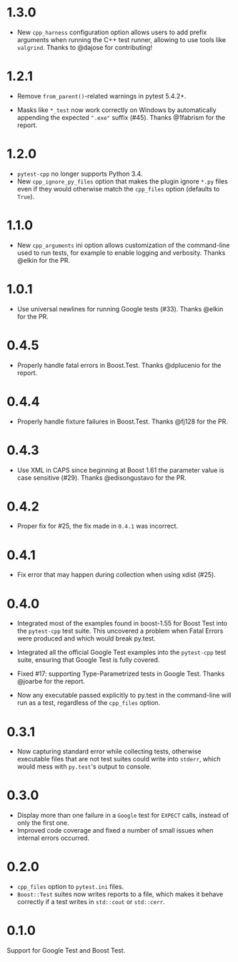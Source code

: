 # 1.3.0

- New `cpp_harness` configuration option allows users to add prefix arguments when running the C++ test runner, allowing to use tools like `valgrind`. Thanks to @dajose for contributing!

# 1.2.1

- Remove `from_parent()`-related warnings in pytest 5.4.2+.

- Masks like `*_test` now work correctly on Windows by automatically appending the
  expected `".exe"` suffix (#45).
  Thanks @1fabrism for the report.

# 1.2.0

- `pytest-cpp` no longer supports Python 3.4.
- New `cpp_ignore_py_files` option that makes the plugin ignore `*.py` files even if they
  would otherwise match the `cpp_files` option (defaults to `True`).

# 1.1.0

- New `cpp_arguments` ini option allows customization of the command-line
  used to run tests, for example to enable logging and verbosity.
  Thanks @elkin for the PR.

# 1.0.1

- Use universal newlines for running Google tests (#33).
  Thanks @elkin for the PR.

# 0.4.5

- Properly handle fatal errors in Boost.Test.
  Thanks @dplucenio for the report.


# 0.4.4

- Properly handle fixture failures in Boost.Test.
  Thanks @fj128 for the PR.

# 0.4.3

- Use XML in CAPS since beginning at Boost 1.61 the parameter value is case sensitive (#29).
  Thanks @edisongustavo for the PR.

# 0.4.2 #

- Proper fix for #25, the fix made in `0.4.1` was incorrect.

# 0.4.1 #

- Fix error that may happen during collection when using xdist (#25).

# 0.4.0 #

- Integrated most of the examples found in boost-1.55 for Boost Test into the
  `pytest-cpp` test suite. This uncovered a problem when Fatal Errors were
  produced and which would break py.test.

- Integrated all the official Google Test examples into the `pytest-cpp` test
  suite, ensuring that Google Test is fully covered.

- Fixed #17: supporting Type-Parametrized tests in Google Test. Thanks
  @joarbe for the report.

- Now any executable passed explicitly to py.test in the
  command-line will run as a test, regardless of the `cpp_files` option.

# 0.3.1 #

- Now capturing standard error while collecting tests, otherwise
executable files that are not test suites could write into `stderr`,
which would mess with `py.test`'s output to console.

# 0.3.0 #

- Display more than one failure in a `Google` test for `EXPECT` calls, instead of only the first one.
- Improved code coverage and fixed a number of small issues when internal errors occurred.

# 0.2.0 #

- `cpp_files` option to `pytest.ini` files.
- `Boost::Test` suites now writes reports to a file, which makes
it behave correctly if a test writes in `std::cout` or `std::cerr`.

# 0.1.0 #

Support for Google Test and Boost Test.
